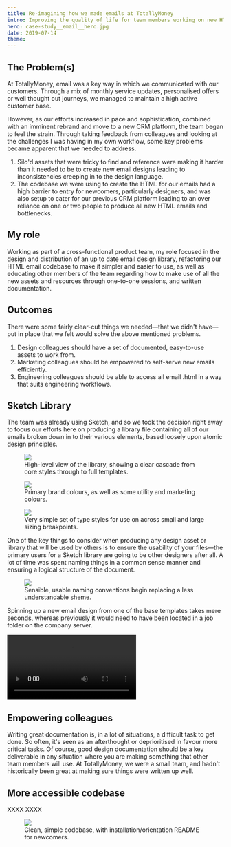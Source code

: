 ```yaml
---
title: Re-imagining how we made emails at TotallyMoney
intro: Improving the quality of life for team members working on new HTML email projects by centralising email design assets and simplifying the codebase.
hero: case-study__email__hero.jpg
date: 2019-07-14
theme: 
---
```



## The Problem(s)

At TotallyMoney, email was a key way in which we communicated with our customers. Through a mix of monthly service updates, personalised offers or well thought out journeys, we managed to maintain a high active customer base.

However, as our efforts increased in pace and sophistication, combined with an imminent rebrand and move to a new CRM platform, the team began to feel the strain. Through taking feedback from colleagues and looking at the challenges I was having in my own workflow, some key problems became apparent that we needed to address.

1. Silo'd assets that were tricky to find and reference were making it harder than it needed to be to create new email designs leading to inconsistencies creeping in to the design language.
2. The codebase we were using to create the HTML for our emails had a high barrier to entry for newcomers, particularly designers, and was also setup to cater for our previous CRM platform leading to an over reliance on one or two people to produce all new HTML emails and bottlenecks.

## My role

Working as part of a cross-functional product team, my role focused in the design and distribution of an up to date email design library, refactoring our HTML email codebase to make it simpler and easier to use, as well as educating other members of the team regarding how to make use of all the new assets and resources through one-to-one sessions, and written documentation.

## Outcomes

There were some fairly clear-cut things we needed—that we didn't have—put in place that we felt would solve the above mentioned problems.

1. Design colleagues should have a set of documented, easy-to-use assets to work from.
2. Marketing colleagues should be empowered to self-serve new emails efficiently.
3. Engineering colleagues should be able to access all email .html in a way that suits engineering workflows.

## Sketch Library

The team was already using Sketch, and so we took the decision right away to focus our efforts here on producing a library file containing all of our emails broken down in to their various elements, based loosely upon atomic design principles.

<figure>
  <img src="/_assets/img/case-study__email__stylekit.jpg" />
  <figcaption>High-level view of the library, showing a clear cascade from core styles through to full templates.</figcaption>
</figure>

<figure>
  <img src="/_assets/img/case-study__email__colour.jpg" />
  <figcaption>Primary brand colours, as well as some utility and marketing colours.</figcaption>
</figure>

<figure>
  <img src="/_assets/img/case-study__email__type.jpg" />
  <figcaption>Very simple set of type styles for use on across small and large sizing breakpoints.</figcaption>
</figure>

One of the key things to consider when producing any design asset or library that will be used by others is to ensure the usability of your files—the primary users for a Sketch library are going to be other designers after all. A lot of time was spent naming things in a common sense manner and ensuring a logical structure of the document.

<figure>
  <img src="/_assets/img/case-study__email__symbols.jpg" />
  <figcaption>Sensible, usable naming conventions begin replacing a less understandable sheme.</figcaption>
</figure>

Spinning up a new email design from one of the base templates takes mere seconds, whereas previously it would need to have been located in a job folder on the company server.

<video controls autoplay loop>
  <source src="/_assets/mov/case-study__email__template.mp4" type="video/mp4">
  <p>This browser does not support the video element.</p>
</video>

## Empowering colleagues

Writing great documentation is, in a lot of situations, a difficult task to get done. So often, it's seen as an afterthought or deprioritised in favour more critical tasks. Of course, good design documentation should be a key deliverable in any situation where you are making something that other team members will use. At TotallyMoney, we were a small team, and hadn't historically been great at making sure things were written up well. 

## More accessible codebase

XXXX XXXX

<figure>
  <img src="/_assets/img/case-study__email__repo.jpg" />
  <figcaption>Clean, simple codebase, with installation/orientation README for newcomers.</figcaption>
</figure>


